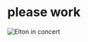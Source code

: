 # please work
![Elton in concert](https://media2.giphy.com/media/v1.Y2lkPTc5MGI3NjExZG5iYzIycTAycXZ0YWxzd2lyaGc0aDMwMDQ2MTdwamF2OGRtMnJmZyZlcD12MV9pbnRlcm5hbF9naWZfYnlfaWQmY3Q9Zw/lrKGoNQ3xLNTNn5o6g/giphy.gif)